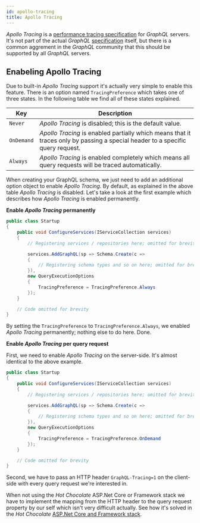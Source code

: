 ```yaml
---
id: apollo-tracing
title: Apollo Tracing
---
```


_Apollo Tracing_ is a [performance tracing specification] for _GraphQL_ servers.
It's not part of the actual _GraphQL_ [specification] itself, but there is a
common aggrement in the _GraphQL_ community that this should be supported by
all _GraphQL_ servers.

## Enabeling Apollo Tracing

Due to built-in _Apollo Tracing_ support it's actually very simple to enable
this feature. There is an option named `TracingPreference` which takes one of
three states. In the following table we find all of these states explained.

| Key        | Description |
| ---------- | ----------- |
| `Never`    | _Apollo Tracing_ is disabled; this is the default value. |
| `OnDemand` | _Apollo Tracing_ is enabled partially which means that it traces only by passing a special header to a specific query request. |
| `Always`   | _Apollo Tracing_ is enabled completely which means all query requests will be traced automatically. |

When creating your GraphQL schema, we just need to add an additional option
object to enable _Apollo Tracing_. By default, as explained in the above table
_Apollo Tracing_ is disabled. Let's take a look at the first example which
describes how _Apollo Tracing_ is enabled permanently.

**Enable _Apollo Tracing_ permanently**

```csharp
public class Startup
{
    public void ConfigureServices(IServiceCollection services)
    {
        // Registering services / repositories here; omitted for brevity

        services.AddGraphQL(sp => Schema.Create(c =>
        {
            // Registering schema types and so on here; omitted for brevity
        }),
        new QueryExecutionOptions
        {
            TracingPreference = TracingPreference.Always
        });
    }

    // Code omitted for brevity
}
```

By setting the `TracingPreference` to `TracingPreference.Always`, we enabled
_Apollo Tracing_ permanently; nothing else to do here. Done.

**Enable _Apollo Tracing_ per query request**

First, we need to enable _Apollo Tracing_ on the server-side. It's almost
identical to the above example.

```csharp
public class Startup
{
    public void ConfigureServices(IServiceCollection services)
    {
        // Registering services / repositories here; omitted for brevity

        services.AddGraphQL(sp => Schema.Create(c =>
        {
            // Registering schema types and so on here; omitted for brevity
        }),
        new QueryExecutionOptions
        {
            TracingPreference = TracingPreference.OnDemand
        });
    }

    // Code omitted for brevity
}
```

Second, we have to pass an HTTP header `GraphQL-Tracing=1` on the client-side
with every query request we're interested in.

When not using the _Hot Chocolate_ ASP.Net Core or Framework stack we have to
implement the mapping from the HTTP header to the query request property by
our self which isn't very difficult actually. See how it's solved in the
_Hot Chocolate_ [ASP.Net Core and Framework stack].

[ASP.Net Core and Framework stack]: https://github.com/ChilliCream/hotchocolate/blob/master/src/Server/AspNetCore/QueryMiddlewareBase.cs#L161-L171
[performance tracing specification]: https://github.com/apollographql/apollo-tracing
[specification]: https://facebook.github.io/graphql
